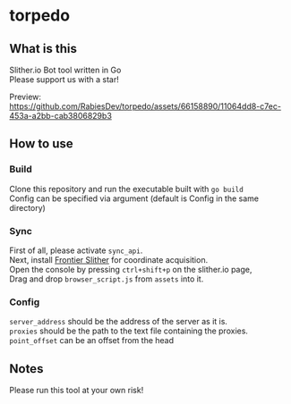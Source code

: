 # torpedo
## What is this
Slither.io Bot tool written in Go  
Please support us with a star!

Preview:
https://github.com/RabiesDev/torpedo/assets/66158890/11064dd8-c7ec-453a-a2bb-cab3806829b3

## How to use
### Build
Clone this repository and run the executable built with `go build`  
Config can be specified via argument (default is Config in the same directory)

### Sync
First of all, please activate `sync_api`.  
Next, install [Frontier Slither](https://chrome.google.com/webstore/detail/frontier-slither/jkfiikecahagonfbnjfhjphocjlaacmc) for coordinate acquisition.  
Open the console by pressing `ctrl+shift+p` on the slither.io page,  
Drag and drop `browser_script.js` from `assets` into it.

### Config
`server_address` should be the address of the server as it is.  
`proxies` should be the path to the text file containing the proxies.  
`point_offset` can be an offset from the head

## Notes
Please run this tool at your own risk!